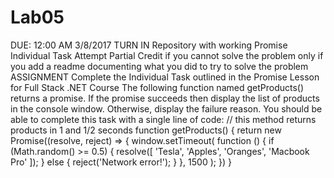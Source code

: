 # Lab05
DUE: 12:00 AM 3/8/2017
TURN IN
Repository with working Promise Individual Task Attempt
Partial Credit if you cannot solve the problem only if you add a readme documenting what you did to try to solve the problem
ASSIGNMENT
Complete the Individual Task outlined in the Promise Lesson for Full Stack .NET Course
The following function named getProducts() returns a promise. If the promise succeeds then display the list of products in the console window. Otherwise, display the failure reason. You should be able to complete this task with a single line of code:
    // this method returns products in 1 and 1/2 seconds
    function getProducts() {
        return new Promise((resolve, reject) => {
            window.setTimeout(
                function () {
                    if (Math.random() >= 0.5) {
                        resolve([
                            'Tesla',
                            'Apples',
                            'Oranges',
                            'Macbook Pro'
                        ]);
                    } else {
                        reject('Network error!');
                    }
                }, 1500
            );
        })
    }
